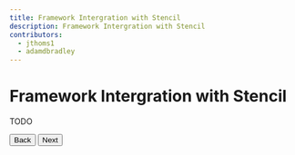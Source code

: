 ```yaml
---
title: Framework Intergration with Stencil
description: Framework Intergration with Stencil
contributors:
  - jthoms1
  - adamdbradley
---
```


# Framework Intergration with Stencil

TODO



<stencil-route-link url="/docs/forms" router="#router" custom="true">
  <button class='pull-left btn btn--secondary'>
    Back
  </button>
</stencil-route-link>

<stencil-route-link url="/docs/angular" custom="true">
  <button class='pull-right btn btn--primary'>
    Next
  </button>
</stencil-route-link>
